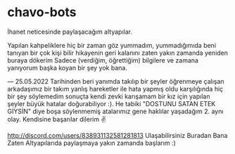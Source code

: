 # chavo-bots

İhanet neticesinde paylaşacağım altyapılar.

Yapılan kahpeliklere hiç bir zaman göz yummadım, yummadığımıda beni tanıyan bir çok kişi bilir hikayenin geri kalanını zaten yakın zamanda yeniden buraya dökerim
Sadece (verdiğim, öğrettiğim) bilgilere ve zamana yanıyorum başka koyan bir şey yok bana.

 — 25.05.2022 Tarihinden beri yanımda takılıp bir şeyler öğrenmeye çalışan arkadaşımız bir takım yanlış hareketler ile  hata yapmış oldu karşılığında hiç bir şey söylemedim sonuçta kendi zevki karışamam bir kız için yapılan şeyler büyük hatalar doğurabiliyor :). He tabiki "DOSTUNU SATAN ETEK GİYSİN" diye boşa söylenmemiş atalarımız gene haklılar yaşadağım 2. aynı olay. Kendisine başarılar dilerim :v:

http://discord.com/users/838931132581281813 Ulaşabilirsiniz Buradan Bana Zaten
Altyapılarıda paylaşmaya yakın zamanda başlarım :)
